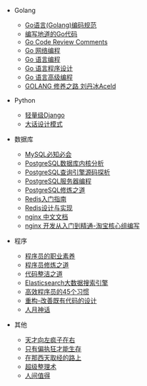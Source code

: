 * Golang
    * [Go语言(Golang)编码规范](https://www.bookstack.cn/read/go-code-convention/zh-CN-README.md)
    * [编写地道的Go代码](https://colobu.com/2017/02/07/write-idiomatic-golang-codes/)
    * [Go Code Review Comments](https://github.com/golang/go/wiki/CodeReviewComments#comment-sentences)
    * [Go 网络编程](https://drive.google.com/file/d/1QCzSDDWNUGNaRfR9hqkA0ldw_P3r66NE/view?usp=share_link)
    * [Go 语言编程](https://drive.google.com/file/d/1npe1PT4tU4Wr7SHvg7oUWS_djXJmMvNN/view?usp=share_link)
    * [Go 语言程序设计](https://drive.google.com/file/d/1eOdJB5hdXbJAO5CWQAzRW5VlM5RSYrRK/view?usp=share_link)
    * [Go 语言高级编程](https://drive.google.com/file/d/1Mmk9HG_w2yKEsZuQtyNvXM2ApouMOOLR/view?usp=share_link)
    * [GOLANG 修养之路 刘丹冰Aceld](https://github.com/aceld/golang)
    
* Python
  * [轻量级Django](https://drive.google.com/file/d/1bnPvkckYtK9op3lx9irCNqwKxuO8ozH5/view?usp=share_link)
  * [大话设计模式](https://drive.google.com/file/d/1vP3b8rDGsK1l2Hyd6u8cB38-ep06R6Pi/view?usp=share_link)

* 数据库
  * [MySQL必知必会](https://drive.google.com/file/d/1BSZKOE8bBz1CNdoThuq8n047Fxl8hmgV/view?usp=share_link)
  * [PostgreSQL数据库内核分析](https://drive.google.com/file/d/1cerWe56v6I_NZkAehNeDcBEM_A2_2WC8/view?usp=share_link)
  * [PostgreSQL查询引擎源码探析](https://drive.google.com/file/d/1FYY-lQ-wpXUveheFwcVwDSiRo4RjGMea/view?usp=share_link)
  * [PostgreSQL服务器编程](https://drive.google.com/file/d/1MX6c25JUVQk6_YYGj6oWQxWNZzl4DfLC/view?usp=share_link)
  * [PostgreSQL修炼之道](https://drive.google.com/file/d/16trDa1a7JjhQeOADh6zXjclvk4x98M0M/view?usp=share_link)
  * [Redis入门指南](https://drive.google.com/file/d/1RQhmA6eo0MEfIquLQtuyV22V5lsttmFZ/view?usp=share_link)
  * [Redis设计与实现](https://drive.google.com/file/d/1ZUSueUEZ6YxfY391320B0HmXsq6vzqG1/view?usp=share_link)
  * [nginx 中文文档](https://www.nginx.cn/doc/)
  * [nginx 开发从入门到精通-淘宝核心组编写](http://tengine.taobao.org/book/)
  
* 程序
  * [程序员的职业素养](https://drive.google.com/file/d/1L4TTFnzsYidNuWaFAuVULnDwehHJxY4t/view?usp=share_link)
  * [程序员修炼之道](https://drive.google.com/file/d/1UtbbX2m4tLVLiP-6I9QAlE7X68mhraXm/view?usp=share_link)
  * [代码整洁之道](https://drive.google.com/file/d/1azuG5Ddo-2X0KHi_kCwkYitrYKGVKUpc/view?usp=share_link)
  * [Elasticsearch大数据搜索引擎](https://drive.google.com/file/d/1idPzKsM5XqZf2pdZXB6RzadECS6o_5I4/view?usp=share_link)
  * [高效程序员的45个习惯](https://drive.google.com/file/d/1hSIeggu8AaOtya_vtMrm8Y_gpQB36c9O/view?usp=share_link)
  * [重构-改善既有代码的设计](https://drive.google.com/file/d/1Np3lTT0yeX0k47UQmFsjILs_6IZMxeWF/view?usp=share_link)
  * [人月神话](https://drive.google.com/file/d/1XwVRcPbRu1DmeLmBhIkHBbJgk8Bwk--q/view?usp=share_link)

* 其他
  * [天才向左疯子在右](https://drive.google.com/file/d/11pMWV9oRE3XRbwZjsL_Iu-WjxMC6tw5m/view?usp=share_link)
  * [只有偏执狂才能生存](https://drive.google.com/file/d/18ofd4ldbKKgCnv9rpuArfrXCOmhmBtWU/view?usp=share_link)
  * [在那西天取经的路上](https://drive.google.com/file/d/1r7R0-EX9SrC997f_-mK33uiVRNHlmSmW/view?usp=share_link)
  * [超级整理术](https://drive.google.com/file/d/1rBkNKJ1vuPEJhuv94l3F5dzkL_6Dz0Ad/view?usp=share_link)
  * [人间值得](https://drive.google.com/file/d/1iIO3Za-S9G90GMi7Z_h00WW-P6SdC3Zn/view?usp=share_link)